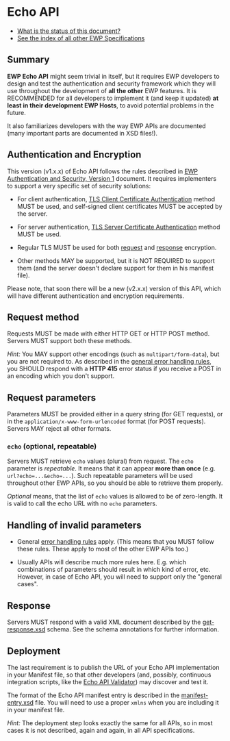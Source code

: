 Echo API
========

* [What is the status of this document?][statuses]
* [See the index of all other EWP Specifications][develhub]


Summary
-------

**EWP Echo API** might seem trivial in itself, but it requires EWP developers
to design and test the authentication and security framework which they will
use throughout the development of **all the other** EWP features. It is
RECOMMENDED for all developers to implement it (and keep it updated) **at least
in their development EWP Hosts**, to avoid potential problems in the future.

It also familiarizes developers with the way EWP APIs are documented (many
important parts are documented in XSD files!).


Authentication and Encryption
-----------------------------

This version (v1.x.x) of Echo API follows the rules described in [EWP
Authentication and Security, Version 1][sec-v1] document. It requires
implementers to support a very specific set of security solutions:

 * For client authentication, [TLS Client Certificate
   Authentication][cliauth-tlscert] method MUST be used, and self-signed
   client certificates MUST be accepted by the server.

 * For server authentication, [TLS Server Certificate
   Authentication][srvauth-tlscert] method MUST be used.

 * Regular TLS MUST be used for both [request][reqencr-tls] and
   [response][resencr-tls] encryption.

 * Other methods MAY be supported, but it is NOT REQUIRED to support them (and
   the server doesn't declare support for them in his manifest file).

Please note, that soon there will be a new (v2.x.x) version of this API, which
will have different authentication and encryption requirements.


Request method
--------------

Requests MUST be made with either HTTP GET or HTTP POST method. Servers MUST
support both these methods.

*Hint:* You MAY support other encodings (such as `multipart/form-data`), but
you are not required to. As described in the [general error handling
rules][error-handling], you SHOULD respond with a **HTTP 415** error status if
you receive a POST in an encoding which you don't support.


Request parameters
------------------

Parameters MUST be provided either in a query string (for GET requests), or in
the `application/x-www-form-urlencoded` format (for POST requests). Servers
MAY reject all other formats.


### `echo` (optional, repeatable)

Servers MUST retrieve `echo` values (plural) from request. The `echo` parameter
is *repeatable*. It means that it can appear **more than once** (e.g.
`url?echo=...&echo=...`). Such repeatable parameters will be used throughout
other EWP APIs, so you should be able to retrieve them properly.

*Optional* means, that the list of `echo` values is allowed to be of
zero-length. It is valid to call the echo URL with no `echo` parameters.


Handling of invalid parameters
------------------------------

 * General [error handling rules][error-handling] apply. (This means that you
   MUST follow these rules. These apply to most of the other EWP APIs too.)

 * Usually APIs will describe much more rules here. E.g. which combinations
   of parameters should result in which kind of error, etc. However, in case
   of Echo API, you will need to support only the "general cases".


Response
--------

Servers MUST respond with a valid XML document described by the
[get-response.xsd](get-response.xsd) schema. See the schema annotations for
further information.


Deployment
----------

The last requirement is to publish the URL of your Echo API implementation in
your Manifest file, so that other developers (and, possibly, continuous
integration scripts, like the [Echo API Validator][echo-validator]) may
discover and test it.

The format of the Echo API manifest entry is described in the
[manifest-entry.xsd](manifest-entry.xsd) file. You will need to use a proper
`xmlns` when you are including it in your manifest file.

*Hint:* The deployment step looks exactly the same for all APIs, so in most
cases it is not described, again and again, in all API specifications.


[registry-spec]: https://github.com/erasmus-without-paper/ewp-specs-api-registry
[discovery-api]: https://github.com/erasmus-without-paper/ewp-specs-api-discovery
[develhub]: http://developers.erasmuswithoutpaper.eu/
[statuses]: https://github.com/erasmus-without-paper/ewp-specs-management#statuses
[error-handling]: https://github.com/erasmus-without-paper/ewp-specs-architecture#error-handling
[standard-sec-methods]: https://github.com/erasmus-without-paper/ewp-specs-sec-intro#standard-methods
[echo-validator]: https://developers.erasmuswithoutpaper.eu/#validator
[cliauth-none]: https://github.com/erasmus-without-paper/ewp-specs-sec-cliauth-none
[cliauth-tlscert]: https://github.com/erasmus-without-paper/ewp-specs-sec-cliauth-tlscert
[cliauth-none]: https://github.com/erasmus-without-paper/ewp-specs-sec-cliauth-none
[cliauth-tlscert]: https://github.com/erasmus-without-paper/ewp-specs-sec-cliauth-tlscert
[cliauth-httpsig]: https://github.com/erasmus-without-paper/ewp-specs-sec-cliauth-httpsig
[srvauth-tlscert]: https://github.com/erasmus-without-paper/ewp-specs-sec-srvauth-tlscert
[srvauth-httpsig]: https://github.com/erasmus-without-paper/ewp-specs-sec-srvauth-httpsig
[reqencr-tls]: https://github.com/erasmus-without-paper/ewp-specs-sec-reqencr-tls
[resencr-tls]: https://github.com/erasmus-without-paper/ewp-specs-sec-resencr-tls
[sec-v1]: https://github.com/erasmus-without-paper/ewp-specs-sec-intro/tree/stable-v1
